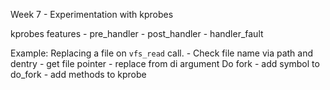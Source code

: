 Week 7 - Experimentation with kprobes

kprobes features
	- pre_handler
	- post_handler
	- handler_fault

Example:
	Replacing a file on `vfs_read` call.
		- Check file name via path and dentry
		- get file pointer
		- replace from di argument
	Do fork
		- add symbol to do_fork
		- add methods to kprobe


